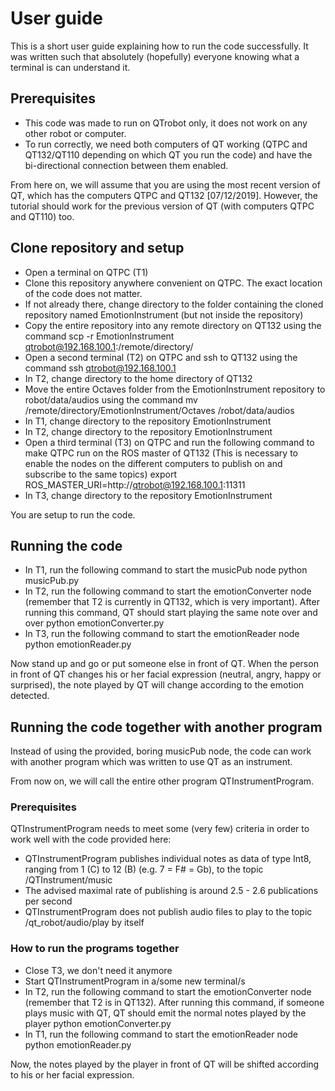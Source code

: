 # User guide

This is a short user guide explaining how to run the code successfully. It was written such that absolutely (hopefully) everyone knowing what a terminal is can understand it.

## Prerequisites

- This code was made to run on QTrobot only, it does not work on any other robot or computer.
- To run correctly, we need both computers of QT working (QTPC and QT132/QT110 depending on which QT you run the code) and have the bi-directional connection between them enabled.

From here on, we will assume that you are using the most recent version of QT, which has the computers QTPC and QT132 [07/12/2019]. However, the tutorial should work for the previous version of QT (with computers QTPC and QT110) too.

## Clone repository and setup

- Open a terminal on QTPC (T1)
- Clone this repository anywhere convenient on QTPC. The exact location of the code does not matter.
- If not already there, change directory to the folder containing the cloned repository named EmotionInstrument (but not inside the repository)
- Copy the entire repository into any remote directory on QT132 using the command
        scp -r EmotionInstrument qtrobot@192.168.100.1:/remote/directory/
- Open a second terminal (T2) on QTPC and ssh to QT132 using the command
        ssh qtrobot@192.168.100.1
- In T2, change directory to the home directory of QT132
- Move the entire Octaves folder from the EmotionInstrument repository to robot/data/audios using the command
        mv /remote/directory/EmotionInstrument/Octaves /robot/data/audios
- In T1, change directory to the repository EmotionInstrument
- In T2, change directory to the repository EmotionInstrument
- Open a third terminal (T3) on QTPC and run the following command to make QTPC run on the ROS master of QT132 (This is necessary to enable the nodes on the different computers to publish on and subscribe to the same topics)
        export ROS_MASTER_URI=http://qtrobot@192.168.100.1:11311
- In T3, change directory to the repository EmotionInstrument

You are setup to run the code.

## Running the code

- In T1, run the following command to start the musicPub node
        python musicPub.py
- In T2, run the following command to start the emotionConverter node (remember that T2 is currently in QT132, which is very important). After running this command, QT should start playing the same note over and over
        python emotionConverter.py
- In T3, run the following command to start the emotionReader node
        python emotionReader.py

Now stand up and go or put someone else in front of QT. When the person in front of QT changes his or her facial expression (neutral, angry, happy or surprised), the note played by QT will change according to the emotion detected.

## Running the code together with another program

Instead of using the provided, boring musicPub node, the code can work with another program which was written to use QT as an instrument.

From now on, we will call the entire other program QTInstrumentProgram.

### Prerequisites

QTInstrumentProgram needs to meet some (very few) criteria in order to work well with the code provided here:

- QTInstrumentProgram publishes individual notes as data of type Int8, ranging from 1 (C) to 12 (B) (e.g. 7 = F# = Gb), to the topic /QTInstrument/music
- The advised maximal rate of publishing is around 2.5 - 2.6 publications per second
- QTInstrumentProgram does not publish audio files to play to the topic /qt_robot/audio/play by itself

### How to run the programs together

- Close T3, we don't need it anymore
- Start QTInstrumentProgram in a/some new terminal/s
- In T2, run the following command to start the emotionConverter node (remember that T2 is in QT132). After running this command, if someone plays music with QT, QT should emit the normal notes played by the player
        python emotionConverter.py
- In T1, run the following command to start the emotionReader node
        python emotionReader.py

Now, the notes played by the player in front of QT will be shifted according to his or her facial expression.

